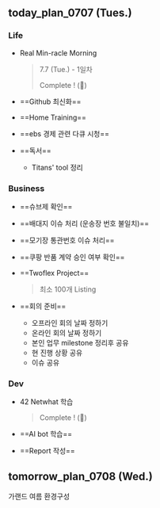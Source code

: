 ## today_plan_0707 (Tues.)



### Life

- Real Min-racle Morning  

  > 7.7 (Tue.) - 1일차 
  >
  > Complete ! (🐥)

- ==Github 최신화==

- ==Home Training==

- ==ebs 경제 관련 다큐 시청==

- ==독서==

  - Titans' tool 정리

  

### Business

- ==슈브제 확인==

- ==배대지 이슈 처리 (운송장 번호 불일치)==

- ==모기장 통관번호 이슈 처리==

- ==쿠팡 반품 계약 승인 여부 확인==

- ==Twoflex Project==

  > 최소 100개 Listing



- ==회의 준비==
  - 오프라인 회의 날짜 정하기
  - 온라인 회의 날짜 정하기
  - 본인 업무 milestone 정리후 공유
  - 현 진행 상황 공유
  - 이슈 공유



### Dev

- 42 Netwhat 학습

  > Complete ! (🐥)

- ==AI bot 학습==

- ==Report 작성==



## tomorrow_plan_0708 (Wed.)



가랜드 여름 환경구성
